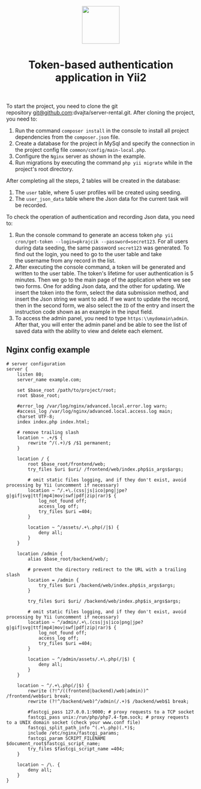 <p align="center">
    <a href="https://github.com/yiisoft" target="_blank">
        <img src="https://avatars0.githubusercontent.com/u/993323" height="100px">
    </a>
    <h1 align="center">Token-based authentication application in Yii2</h1>
    <br>
</p>

To start the project, you need to clone the git repository git@github.com:dvajta/server-rental.git. After cloning the project, you need to:

1. Run the command `composer install` in the console to install all project dependencies from the `composer.json` file.
2. Create a database for the project in MySql and specify the connection in the project config file `common/config/main-local.php`.
3. Configure the `Nginx` server as shown in the example.
4. Run migrations by executing the command `php yii migrate` while in the project's root directory.

After completing all the steps, 2 tables will be created in the database:
1. The `user` table, where 5 user profiles will be created using seeding.
2. The `user_json_data` table where the Json data for the current task will be recorded.

To check the operation of authentication and recording Json data, you need to:
1. Run the console command to generate an access token `php yii cron/get-token --login=pkrajcik --password=secret123`. For all users during data seeding, the same password `secret123` was generated. 
To find out the login, you need to go to the user table and take the username from any record in the list.
2. After executing the console command, a token will be generated and written to the user table. The token's lifetime for user authentication is 5 minutes. Then we go to the main page of the application where we see two forms. 
One for adding Json data, and the other for updating. We insert the token into the form, select the data submission method, and insert the Json string we want to add. 
If we want to update the record, then in the second form, we also select the `ID` of the entry and insert the instruction code shown as an example in the input field.
3. To access the admin panel, you need to type `https:\\mydomain\admin`. After that, you will enter the admin panel and be able to see the list of saved data with the ability to view and delete each element.


Nginx config example
-------------------

```
# server configuration
server {
    listen 80;
    server_name example.com;

    set $base_root /path/to/project/root;
    root $base_root;

    #error_log /var/log/nginx/advanced.local.error.log warn;
    #access_log /var/log/nginx/advanced.local.access.log main;
    charset UTF-8;
    index index.php index.html;

    # remove trailing slash
    location ~ .+/$ {
        rewrite ^/(.+)/$ /$1 permanent;
    }

    location / {
        root $base_root/frontend/web;
        try_files $uri $uri/ /frontend/web/index.php$is_args$args;

        # omit static files logging, and if they don't exist, avoid processing by Yii (uncomment if necessary)
        location ~ ^/.+\.(css|js|ico|png|jpe?g|gif|svg|ttf|mp4|mov|swf|pdf|zip|rar)$ {
            log_not_found off;
            access_log off;
            try_files $uri =404;
        }

        location ~ ^/assets/.+\.php(/|$) {
            deny all;
        }
    }

    location /admin {
        alias $base_root/backend/web/;

        # prevent the directory redirect to the URL with a trailing slash
        location = /admin {
            try_files $uri /backend/web/index.php$is_args$args;
        }

        try_files $uri $uri/ /backend/web/index.php$is_args$args;

        # omit static files logging, and if they don't exist, avoid processing by Yii (uncomment if necessary)
        location ~ ^/admin/.+\.(css|js|ico|png|jpe?g|gif|svg|ttf|mp4|mov|swf|pdf|zip|rar)$ {
            log_not_found off;
            access_log off;
            try_files $uri =404;
        }

        location ~ ^/admin/assets/.+\.php(/|$) {
            deny all;
        }
    }

    location ~ ^/.+\.php(/|$) {
        rewrite (?!^/((frontend|backend)/web|admin))^ /frontend/web$uri break;
        rewrite (?!^/backend/web)^/admin(/.+)$ /backend/web$1 break;

        #fastcgi_pass 127.0.0.1:9000; # proxy requests to a TCP socket
        fastcgi_pass unix:/run/php/php7.4-fpm.sock; # proxy requests to a UNIX domain socket (check your www.conf file)
        fastcgi_split_path_info ^(.+\.php)(.*)$;
        include /etc/nginx/fastcgi_params;
        fastcgi_param SCRIPT_FILENAME $document_root$fastcgi_script_name;
        try_files $fastcgi_script_name =404;
    }

    location ~ /\. {
        deny all;
    }
}
```
